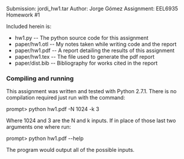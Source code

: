 Submission: jordi_hw1.tar
Author: Jorge Gómez 
Assignment: EEL6935 Homework #1

Included herein is:
* hw1.py -- The python source code for this assignment
* paper/hw1.otl -- My notes taken while writing code and the report
* paper/hw1.pdf -- A report detailing the results of this assignment
* paper/hw1.tex -- The file used to generate the pdf report
* paper/dist.bib -- Bibliography for works cited in the report

### Compiling and running

This assignment was written and tested with Python 2.7.1. There is no compilation required
just run with the command:

prompt> python hw1.pdf -N 1024 -k 3

Where 1024 and 3 are the N and k inputs. If in place of those last two arguments one where
run:

prompt> python hw1.pdf --help

The program would output all of the possible inputs.
